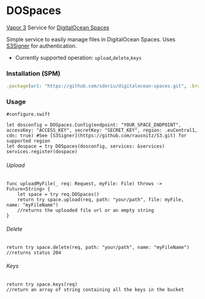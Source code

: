 # DOSpaces

[Vapor 3](https://vapor.codes/) Service for [DigitalOcean Spaces](https://developers.digitalocean.com/documentation/spaces/)

Simple service to easily manage files in DigitalOcean Spaces.
Uses [S3Signer](https://github.com/rausnitz/S3.git) for authentication.

* Currently supported operation: `upload`,`delete`,`keys`

### Installation (SPM)
 ```ruby
.package(url: "https://github.com/sderiu/digitalocean-spaces.git", .branch("master"))
 ```

### Usage 
```
#configure.swift

let dosconfig = DOSpaces.Config(endpoint: "YOUR_SPACE_ENDPOINT", accessKey: "ACCESS_KEY", secretKey: "SECRET_KEY", region: .euCentral1, cdn: true) #See [S3Signer](https://github.com/rausnitz/S3.git) for supported region
let dospace = try DOSpaces(dosconfig, services: &services)
services.register(dospace)
```
###### Upload
```
func uploadMyFile(_ req: Request, myFile: File) throws -> Future<String> {
    let space = try req.DOSpaces()
    return try space.upload(req, path: "your/path", file: myFile, name: "myFileName")
    //returns the uploaded file url or an empty string
}
```
###### Delete
```
return try space.delete(req, path: "your/path", name: "myFileName")
//returns status 204 
```
###### Keys
```
return try space.keys(req)
//return an array of string containing all the keys in the bucket
```
